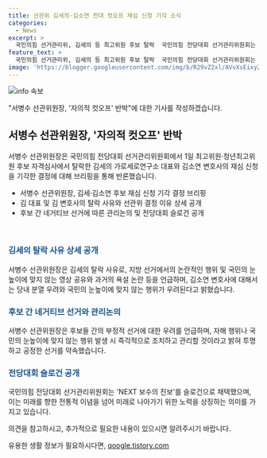 ```yaml
---
title: 선관위 김세의·김소연 전대 컷오프 재심 신청 기각 소식
categories:
  - News
excerpt: >
  국민의힘 선거관리위, 김세의 등 최고위원 후보 탈락  국민의힘 전당대회 선거관리위원회는 김세의와 김소연의 후보 자격심사를 기각하기로 결정했습니다. 서병수 위원장은 탈락 이유를 공개하며 후보들의 네거티브 선거 우려를 언급하고, 전당대회 슬로건으로 NEXT 보수의 진보를 선정했다고 밝혔습니다.
feature_text: >
  국민의힘 선거관리위, 김세의 등 최고위원 후보 탈락  국민의힘 전당대회 선거관리위원회는 김세의와 김소연의 후보 자격심사를 기각하기로 결정했습니다. 서병수 위원장은 탈락 이유를 공개하며 후보들의 네거티브 선거 우려를 언급하고, 전당대회 슬로건으로 NEXT 보수의 진보를 선정했다고 밝혔습니다.
image: 'https://blogger.googleusercontent.com/img/b/R29vZ2xl/AVvXsEixyZcFfHzMRdzZMjFBmAUKJYCLCGyLL1o632UiGVXcaFdKo_bkvkuCioo0uUKlGfBVcT3P84aROyZIXSBEx3Aw5nCQ3pTgDom1WDC4m8eifvWiAmWEEVb4x6G_l8C0QH225ldMjyaFvpxGEBGNO37VmDTDMHGhJPq73UglMfDca1-0aw/s1600/blogspot.png'
---
```


<p><img src="https://blogger.googleusercontent.com/img/b/R29vZ2xl/AVvXsEixyZcFfHzMRdzZMjFBmAUKJYCLCGyLL1o632UiGVXcaFdKo_bkvkuCioo0uUKlGfBVcT3P84aROyZIXSBEx3Aw5nCQ3pTgDom1WDC4m8eifvWiAmWEEVb4x6G_l8C0QH225ldMjyaFvpxGEBGNO37VmDTDMHGhJPq73UglMfDca1-0aw/s1600/blogspot.png" alt="info 속보" /></p>

<p>"서병수 선관위원장, '자의적 컷오프' 반박"에 대한 기사를 작성하겠습니다.</p>

<h2 data-ke-size="size26">서병수 선관위원장, '자의적 컷오프' 반박</h2>

<p>서병수 선관위원장은 국민의힘 전당대회 선거관리위원회에서 1일 최고위원·청년최고위원 후보 자격심사에서 탈락한 김세의 가로세로연구소 대표와 김소연 변호사의 재심 신청을 기각한 결정에 대해 브리핑을 통해 반론했습니다.</p>

<ul>
  <li>서병수 선관위원장, 김세·김소연 후보 재심 신청 기각 결정 브리핑</li>
  <li>김 대표 및 김 변호사의 탈락 사유와 선관위 결정 이유 상세 공개</li>
  <li>후보 간 네거티브 선거에 따른 관리논의 및 전당대회 슬로건 공개</li>
</ul>

<p data-ke-size="size16">&nbsp;</p>

<h3><b><span style="color: #1a5490;">김세의 탈락 사유 상세 공개</span></b></h3>

<p>서병수 선관위원장은 김세의 탈락 사유로, 지방 선거에서의 논란적인 행위 및 국민의 눈높이에 맞지 않는 영상 공유와 과거의 욕설 논란 등을 언급하며, 김소연 변호사에 대해서는 당내 분열 우려와 국민의 눈높이에 맞지 않는 행위가 우려된다고 밝혔습니다.</p>

<h3><b><span style="color: #1a5490;">후보 간 네거티브 선거와 관리논의</span></b></h3>

<p>서병수 선관위원장은 후보들 간의 부정적 선거에 대한 우려를 언급하며, 자해 행위나 국민의 눈높이에 맞지 않는 행위 발생 시 즉각적으로 조치하고 관리할 것이라고 밝혀 투명하고 공정한 선거를 약속했습니다.</p>

<h3><b><span style="color: #1a5490;">전당대회 슬로건 공개</span></b></h3>

<p>국민의힘 전당대회 선거관리위원회는 'NEXT 보수의 진보'를 슬로건으로 채택했으며, 이는 미래를 향한 전통적 이념을 넘어 미래로 나아가기 위한 노력을 상징하는 의미를 가지고 있습니다.</p>

<p>의견을 참고하시고, 추가적으로 필요한 내용이 있으시면 알려주시기 바랍니다.</p>
유용한 생활 정보가 필요하시다면, <a href="https://qoogle.tistory.com" rel="dofollow">qoogle.tistory.com</a>


